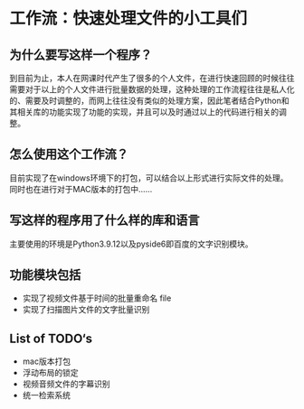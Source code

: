 # 工作流：快速处理文件的小工具们
## 为什么要写这样一个程序？
到目前为止，本人在网课时代产生了很多的个人文件，在进行快速回顾的时候往往需要对于以上的个人文件进行批量数据的处理，这种处理的工作流程往往是私人化的、需要及时调整的，而网上往往没有类似的处理方案，因此笔者结合Python和其相关库的功能实现了功能的实现，并且可以及时通过以上的代码进行相关的调整。
## 怎么使用这个工作流？
目前实现了在windows环境下的打包，可以结合以上形式进行实际文件的处理。
同时也在进行对于MAC版本的打包中……
## 写这样的程序用了什么样的库和语言
主要使用的环境是Python3.9.12以及pyside6即百度的文字识别模块。
## 功能模块包括
* 实现了视频文件基于时间的批量重命名 file
* 实现了扫描图片文件的文字批量识别
## List of TODO‘s
* mac版本打包
* 浮动布局的锁定
* 视频音频文件的字幕识别
* 统一检索系统